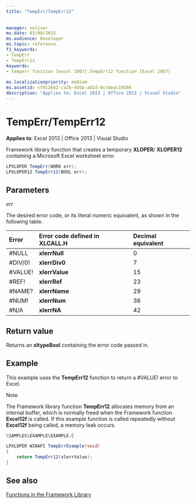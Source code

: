 ```yaml
---
title: "TempErr/TempErr12"
 
 
manager: soliver
ms.date: 03/09/2015
ms.audience: Developer
ms.topic: reference
f1_keywords:
- TempErr
- TempErr12
keywords:
- temperr function [excel 2007],TempErr12 function [Excel 2007]
 
ms.localizationpriority: medium
ms.assetid: cf8c26b2-ca2b-4dda-a02d-0ccbeac19106
description: "Applies to: Excel 2013 | Office 2013 | Visual Studio"
---
```


# TempErr/TempErr12

 **Applies to**: Excel 2013 | Office 2013 | Visual Studio 
  
Framework library function that creates a temporary **XLOPER**/ **XLOPER12** containing a Microsoft Excel worksheet error. 
  
```cs
LPXLOPER TempErr(WORD err);
LPXLOPER12 TempErr12(BOOL err);
```

## Parameters

 _err_
  
The desired error code, or its literal numeric equivalent, as shown in the following table.
  
|**Error**|**Error code defined in XLCALL.H**|**Decimal equivalent**|
|:-----|:-----|:-----|
|#NULL  <br/> |**xlerrNull** <br/> |0  <br/> |
|#DIV/0!  <br/> |**xlerrDiv0** <br/> |7  <br/> |
|#VALUE!  <br/> |**xlerrValue** <br/> |15  <br/> |
|#REF!  <br/> |**xlerrRef** <br/> |23  <br/> |
|#NAME?  <br/> |**xlerrName** <br/> |29  <br/> |
|#NUM!  <br/> |**xlerrNum** <br/> |36  <br/> |
|#N/A  <br/> |**xlerrNA** <br/> |42  <br/> |
   
## Return value

Returns an **xltypeBool** containing the error code passed in. 
  
## Example

This example uses the **TempErr12** function to return a #VALUE! error to Excel. 
  
> [!NOTE]
> The Framework library function **TempErr12** allocates memory from an internal buffer, which is normally freed when the Framework function **Excel12f** is called. If this example function is called repeatedly without **Excel12f** being called, a memory leak occurs. 
  
 `\SAMPLES\EXAMPLE\EXAMPLE.C`
  
```cs
LPXLOPER WINAPI TempErrExample(void)
{
    return TempErr12(xlerrValue);
}
```

## See also



[Functions in the Framework Library](functions-in-the-framework-library.md)

